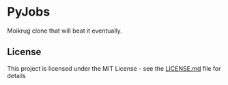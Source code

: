 # PyJobs

Moikrug clone that will beat it eventually. 

## License

This project is licensed under the MIT License - see the [LICENSE.md](LICENSE.md) file for details
